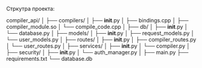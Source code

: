 Стркутра проекта:

compiler_api/
│
├── compilers/
│   ├── __init__.py
│   ├── bindings.cpp
│   ├── compiler_module.so
│   └── compile_code.cpp
│
├── db/
│   ├── __init__.py
│   └── database.py
│
├── models/
│   ├── __init__.py
│   ├── request_models.py
│   └── user_models.py
│
├── routes/
│   ├── __init__.py
│   ├── compiler_routes.py
│   └── user_routes.py
│
├── services/
│   ├── __init__.py
│   └── compiler.py
│
├── security/
│   ├── __init__.py
│   └── auth_manager.py
│
├── main.py
├── requirements.txt
└── database.db




